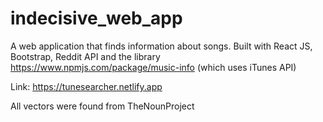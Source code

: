 # indecisive_web_app
A web application that finds information about songs. Built with React JS, Bootstrap, Reddit API and the library https://www.npmjs.com/package/music-info (which uses iTunes API)

Link: https://tunesearcher.netlify.app

All vectors were found from TheNounProject
